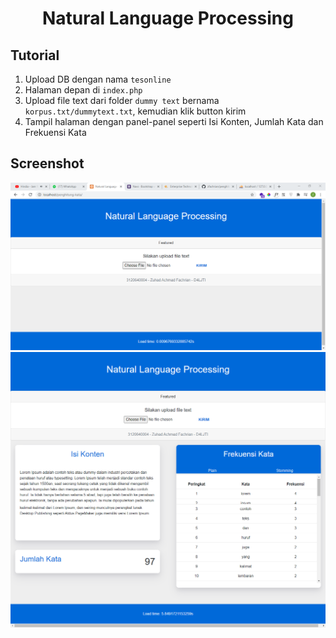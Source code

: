 <h1 align="center">Natural Language Processing</h1>

## Tutorial

1. Upload DB dengan nama `tesonline`
2. Halaman depan di `index.php`
3. Upload file text dari folder `dummy text` bernama `korpus.txt/dummytext.txt`, kemudian klik button kirim
4. Tampil halaman dengan panel-panel seperti Isi Konten, Jumlah Kata dan Frekuensi Kata

## Screenshot

![](https://github.com/zfachrian/penghitung-kata/blob/tugasAI/screenshot/1.PNG)
![](https://github.com/zfachrian/penghitung-kata/blob/tugasAI/screenshot/2.png)

